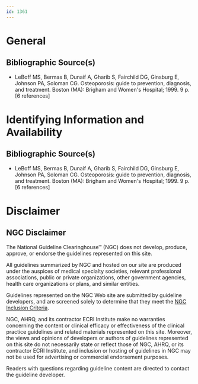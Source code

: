 ```yaml
---
id: 1361
---
```


# General

## Bibliographic Source(s)

- LeBoff MS, Bermas B, Dunaif A, Gharib S, Fairchild DG, Ginsburg E, Johnson PA, Soloman CG. Osteoporosis: guide to prevention, diagnosis, and treatment. Boston (MA): Brigham and Women's Hospital; 1999. 9 p. [6 references]

# Identifying Information and Availability

## Bibliographic Source(s)

- LeBoff MS, Bermas B, Dunaif A, Gharib S, Fairchild DG, Ginsburg E, Johnson PA, Soloman CG. Osteoporosis: guide to prevention, diagnosis, and treatment. Boston (MA): Brigham and Women's Hospital; 1999. 9 p. [6 references]

# Disclaimer

## NGC Disclaimer

The National Guideline Clearinghouse™ (NGC) does not develop, produce, approve, or endorse the guidelines represented on this site.

All guidelines summarized by NGC and hosted on our site are produced under the auspices of medical specialty societies, relevant professional associations, public or private organizations, other government agencies, health care organizations or plans, and similar entities.

Guidelines represented on the NGC Web site are submitted by guideline developers, and are screened solely to determine that they meet the [NGC Inclusion Criteria](/help-and-about/summaries/inclusion-criteria).

NGC, AHRQ, and its contractor ECRI Institute make no warranties concerning the content or clinical efficacy or effectiveness of the clinical practice guidelines and related materials represented on this site. Moreover, the views and opinions of developers or authors of guidelines represented on this site do not necessarily state or reflect those of NGC, AHRQ, or its contractor ECRI Institute, and inclusion or hosting of guidelines in NGC may not be used for advertising or commercial endorsement purposes.

Readers with questions regarding guideline content are directed to contact the guideline developer.

